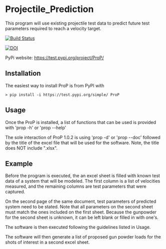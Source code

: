 # Projectile_Prediction

This program will use existing projectile test data to predict future test parameters required to reach a velocity target.

[![Build Status](https://travis-ci.org/coeyl/Projectile_Prediction.svg?branch=master)](https://travis-ci.org/coeyl/Projectile_Prediction)

[![DOI](https://zenodo.org/badge/181944492.svg)](https://zenodo.org/badge/latestdoi/181944492)

PyPi website:
https://test.pypi.org/project/ProP/

## Installation

The easiest way to install ProP is from PyPI with

    > pip install -i https://test.pypi.org/simple/ ProP

## Usage
Once the ProP is installed, a list of functions that can be used is provided with 'prop -h' or 'prop --help'

The sole interaction of ProP 1.0.2 is using 'prop -d' or 'prop --doc' followed by the title of the excel file
that will be used for the software. Note, the title does NOT include ".xlsx".

## Example
Before the program is executed, the an excel sheet is filled with known test data of a system that will be
modeled. The first column is a list of velocities measured, and the remaining columns are test parameters
that were captured.

On the second page of the same document, test parameters of predicted system need to be stated. Note that
all parameters on the second sheet must match the ones included on the first sheet. Because the gunpowder
for the second sheet is unknown, it can be left blank or filled in with one's.

The software is then executed following the guidelines listed in Usage.

The software will then generate a list of proposed gun powder loads for the shots of interest in a second
excel sheet. 
